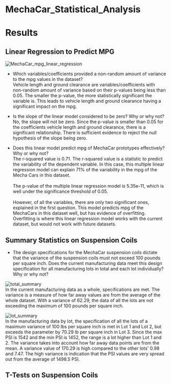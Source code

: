# MechaCar_Statistical_Analysis

# Results
## Linear Regression to Predict MPG

![MechaCar_mpg_linear_regression](https://user-images.githubusercontent.com/98570777/178185380-809021ba-40c9-4bae-95e0-4cc723915128.jpg)

* Which variables/coefficients provided a non-random amount of variance to the mpg values in the dataset? </br>
 Vehicle length and ground clearance are variables/coefficients with non-random amount of variance based on their p-values being less than 0.05. The smaller the p-value, the more statistically significant the variable is. This leads to vehicle length and ground clearance having a significant impact on the mpg.

* Is the slope of the linear model considered to be zero? Why or why not?</br>
No, the slope will not be zero. Since the p-value is smaller than 0.05 for the coefficients vehicle length and ground clearance, there is a significant relationship. There is sufficient evidence to reject the null hypothesis of the slope being zero.

* Does this linear model predict mpg of MechaCar prototypes effectively? Why or why not? </br>
The r-squared value is 0.71. The r-squared value is a statistic to predict the variability of the dependent variable. In this case, this multiple linear regression model can explain 71% of the variability in the mpg of the Mecha Cars in this dataset. </br></br> The p-value of the multiple linear regression model is 5.35e-11, which is well under the significance threshold of 0.05. </br></br>However, of all the variables, there are only two significant ones, explained in the first question. This model predicts mpg of the MechaCars in this dataset well, but has evidence of overfitting. Overfitting is where this linear regression model works with the current dataset, but would not work with future datasets. 

## Summary Statistics on Suspension Coils
* The design specifications for the MechaCar suspension coils dictate that the variance of the suspension coils must not exceed 100 pounds per square inch. Does the current manufacturing data meet this design specification for all manufacturing lots in total and each lot individually? Why or why not? </br>

![total_summary](https://user-images.githubusercontent.com/98570777/178187868-733c9702-3f18-48a0-aa7f-58f0ed9c6a52.jpg)</br>
In the current manufacturing data as a whole, specifications are met. The variance is a measure of how far away values are from the average of the whole dataset. With a variance of 62.29, the data of all the lots are not exceeding the maximum of 100 pounds per square inch.

![lot_summary](https://user-images.githubusercontent.com/98570777/178187881-b5e810df-1302-4a9c-9c94-891c871334b9.jpg)</br>
In the manufacturing data by lot, the specification of all the lots of a maximum variance of 100 lbs per square inch is met in Lot 1 and Lot 2, but exceeds the parameter by 70.29 lb per square inch in Lot 3. Since the max PSI is 1542 and the min PSI is 1452, the range is a lot higher than Lot 1 and 2. The variance takes into account how far away data points are from the mean. A variance value of 170.29 is high compared to the other lots' 0.98 and 7.47. The high variance is indication that the PSI values are very spread out from the average of 1498.5 PSI.


## T-Tests on Suspension Coils
